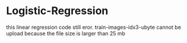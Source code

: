 # Logistic-Regression
this linear regression code still eror.
train-images-idx3-ubyte cannot be upload because the file size is larger than 25 mb
